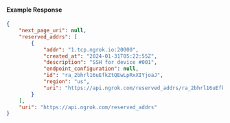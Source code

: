 <!-- Code generated for API Clients. DO NOT EDIT. -->

#### Example Response

```json
{
	"next_page_uri": null,
	"reserved_addrs": [
		{
			"addr": "1.tcp.ngrok.io:20000",
			"created_at": "2024-01-31T05:22:55Z",
			"description": "SSH for device #001",
			"endpoint_configuration": null,
			"id": "ra_2bhrl16uEfkZtQEwLpRxXIYjoaJ",
			"region": "us",
			"uri": "https://api.ngrok.com/reserved_addrs/ra_2bhrl16uEfkZtQEwLpRxXIYjoaJ"
		}
	],
	"uri": "https://api.ngrok.com/reserved_addrs"
}
```
